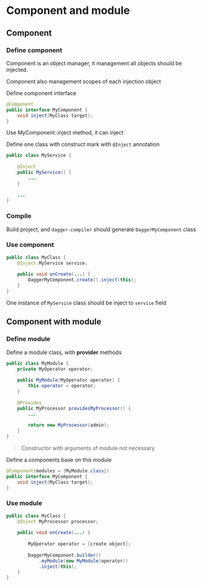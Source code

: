 # Component and module

## Component

### Define component

Component is an object manager, it management all objects should be injected.

Component also management scopes of each injection object


Define component interface

```java
@Component
public interface MyComponent {
    void inject(MyClass target);
}
```

Use MyComponent::inject method, it can inject 

Define one class with construct mark with `@Inject` annotation

```java
public class MyService {
    
    @Inject
    public MyService() {
        ...
    }
    
    ...
}
```

### Compile

Build project, and `dagger-compiler` should generate `DaggerMyComponent` class


### Use component

```java
public class MyClass {
    @Inject MyService service;
    
    public void onCreate(...) {
        DaggerMyComponent.create().inject(this);
    }
}
```

One instance of `MyService` class should be inject to `service` field


## Component with module

### Define module

Define a module class, with **provider** methods

```java
public class MyModule {
    private MyOperator operator;
    
    public MyModule(MyOperator operator) {
        this.operator = operator;
    }
    
    @Provides
    public MyProcessor providesMyProcessor() {
        ...
        
        return new MyProcessor(admin);
    }
}
```
> Constructor with arguments of module not necessary


Define a components base on this module

```java
@Component(modules = {MyModule.class})
public interface MyComponent {
    void inject(MyClass target);
}
```

### Use module

```java
public class MyClass {
    @Inject MyProcessor processor;
    
    public void onCreate(...) {
        
        MyOperator operator = [create object];
        
        DaggerMyComponent.builder()
            .myModule(new MyModule(operator))
            .inject(this);
    }
}
```
